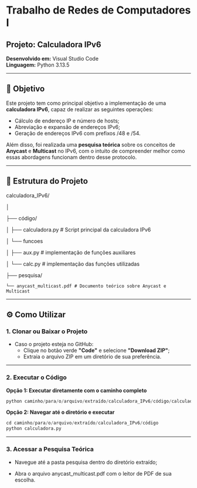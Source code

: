 # Trabalho de Redes de Computadores I

## Projeto: Calculadora IPv6  
**Desenvolvido em:** Visual Studio Code  
**Linguagem:** Python 3.13.5

---

## 🎯 Objetivo

Este projeto tem como principal objetivo a implementação de uma **calculadora IPv6**, capaz de realizar as seguintes operações:

- Cálculo de endereço IP e número de hosts;
- Abreviação e expansão de endereços IPv6;
- Geração de endereços IPv6 com prefixos /48 e /54.

Além disso, foi realizada uma **pesquisa teórica** sobre os conceitos de **Anycast** e **Multicast** no IPv6, com o intuito de compreender melhor como essas abordagens funcionam dentro desse protocolo.

---

## 📁 Estrutura do Projeto

calculadora_IPv6/

│

├── código/

│   ├── calculadora.py # Script principal da calculadora IPv6

│   └── funcoes

│       ├── aux.py # implementação de funções auxiliares

│       └── calc.py # implementação das funções utilizadas

├── pesquisa/

    └── anycast_multicast.pdf # Documento teórico sobre Anycast e Multicast

---

## ⚙️ Como Utilizar

### 1. Clonar ou Baixar o Projeto

- Caso o projeto esteja no GitHub:
    - Clique no botão verde **"Code"** e selecione **"Download ZIP"**;
    - Extraia o arquivo ZIP em um diretório de sua preferência.

---

### 2. Executar o Código

**Opção 1: Executar diretamente com o caminho completo**
```python
python caminho/para/o/arquivo/extraído/calculadora_IPv6/código/calculadora.py
```
**Opção 2: Navegar até o diretório e executar**
```python
cd caminho/para/o/arquivo/extraído/calculadora_IPv6/código
python calculadora.py
```

---

### 3. Acessar a Pesquisa Teórica

- Navegue até a pasta pesquisa dentro do diretório extraído;

- Abra o arquivo anycast_multicast.pdf com o leitor de PDF de sua escolha.
